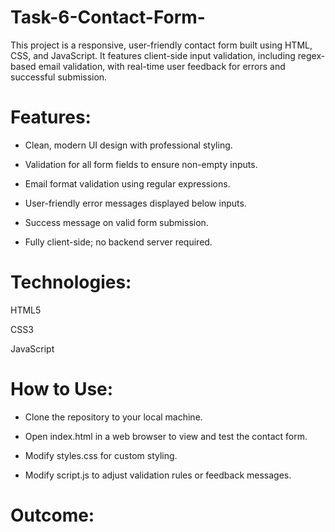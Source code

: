 ﻿# Task-6-Contact-Form-
 
This project is a responsive, user-friendly contact form built using HTML, CSS, and JavaScript. It features client-side input validation, including regex-based email validation, with real-time user feedback for errors and successful submission.

# Features:
- Clean, modern UI design with professional styling.

- Validation for all form fields to ensure non-empty inputs.

- Email format validation using regular expressions.

- User-friendly error messages displayed below inputs.

- Success message on valid form submission.

- Fully client-side; no backend server required.

# Technologies:
HTML5

CSS3

JavaScript

# How to Use:
* Clone the repository to your local machine.

* Open index.html in a web browser to view and test the contact form.

* Modify styles.css for custom styling.

* Modify script.js to adjust validation rules or feedback messages.


# Outcome:


